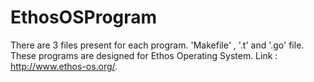 # EthosOSProgram
There are 3 files present for each program. 'Makefile' , '.t' and '.go' file. These programs are designed for Ethos Operating System. Link : http://www.ethos-os.org/. 
